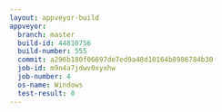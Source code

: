```yaml
---
layout: appveyor-build
appveyor:
  branch: master
  build-id: 44810756
  build-number: 555
  commit: a296b180f06697de7ed9a48d10164b8986784b30
  job-id: m9n4a7jdwv0xyxhw
  job-number: 4
  os-name: Windows
  test-result: 0
---
```

